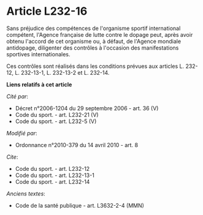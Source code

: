 # Article L232-16

Sans préjudice des compétences de l'organisme sportif international compétent, l'Agence française de lutte contre le dopage
peut, après avoir obtenu l'accord de cet organisme ou, à défaut, de l'Agence mondiale antidopage, diligenter des contrôles à
l'occasion des manifestations sportives internationales. 

Ces contrôles sont réalisés dans les conditions prévues aux articles L. 232-12, L. 232-13-1, L. 232-13-2 et L. 232-14.

**Liens relatifs à cet article**

_Cité par_:

  - Décret n°2006-1204 du 29 septembre 2006 - art. 36 (V)
  - Code du sport. - art. L232-21 (V)
  - Code du sport. - art. L232-5 (V)

_Modifié par_:

  - Ordonnance n°2010-379 du 14 avril 2010 - art. 8

_Cite_:

  - Code du sport. - art. L232-12
  - Code du sport. - art. L232-13-1
  - Code du sport. - art. L232-14

_Anciens textes_:

  - Code de la santé publique - art. L3632-2-4 (MMN)
